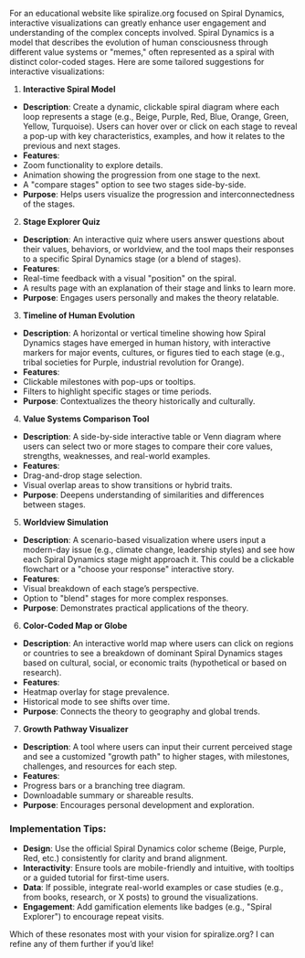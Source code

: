 For an educational website like spiralize.org focused on Spiral Dynamics, interactive visualizations can greatly enhance user engagement and understanding of the complex concepts involved. Spiral Dynamics is a model that describes the evolution of human consciousness through different value systems or "memes," often represented as a spiral with distinct color-coded stages. Here are some tailored suggestions for interactive visualizations:

1. **Interactive Spiral Model**
 - **Description**: Create a dynamic, clickable spiral diagram where each loop represents a stage (e.g., Beige, Purple, Red, Blue, Orange, Green, Yellow, Turquoise). Users can hover over or click on each stage to reveal a pop-up with key characteristics, examples, and how it relates to the previous and next stages.
 - **Features**: 
 - Zoom functionality to explore details.
 - Animation showing the progression from one stage to the next.
 - A "compare stages" option to see two stages side-by-side.
 - **Purpose**: Helps users visualize the progression and interconnectedness of the stages.

2. **Stage Explorer Quiz**
 - **Description**: An interactive quiz where users answer questions about their values, behaviors, or worldview, and the tool maps their responses to a specific Spiral Dynamics stage (or a blend of stages).
 - **Features**: 
 - Real-time feedback with a visual "position" on the spiral.
 - A results page with an explanation of their stage and links to learn more.
 - **Purpose**: Engages users personally and makes the theory relatable.

3. **Timeline of Human Evolution**
 - **Description**: A horizontal or vertical timeline showing how Spiral Dynamics stages have emerged in human history, with interactive markers for major events, cultures, or figures tied to each stage (e.g., tribal societies for Purple, industrial revolution for Orange).
 - **Features**: 
 - Clickable milestones with pop-ups or tooltips.
 - Filters to highlight specific stages or time periods.
 - **Purpose**: Contextualizes the theory historically and culturally.

4. **Value Systems Comparison Tool**
 - **Description**: A side-by-side interactive table or Venn diagram where users can select two or more stages to compare their core values, strengths, weaknesses, and real-world examples.
 - **Features**: 
 - Drag-and-drop stage selection.
 - Visual overlap areas to show transitions or hybrid traits.
 - **Purpose**: Deepens understanding of similarities and differences between stages.

5. **Worldview Simulation**
 - **Description**: A scenario-based visualization where users input a modern-day issue (e.g., climate change, leadership styles) and see how each Spiral Dynamics stage might approach it. This could be a clickable flowchart or a "choose your response" interactive story.
 - **Features**: 
 - Visual breakdown of each stage’s perspective.
 - Option to "blend" stages for more complex responses.
 - **Purpose**: Demonstrates practical applications of the theory.

6. **Color-Coded Map or Globe**
 - **Description**: An interactive world map where users can click on regions or countries to see a breakdown of dominant Spiral Dynamics stages based on cultural, social, or economic traits (hypothetical or based on research).
 - **Features**: 
 - Heatmap overlay for stage prevalence.
 - Historical mode to see shifts over time.
 - **Purpose**: Connects the theory to geography and global trends.

7. **Growth Pathway Visualizer**
 - **Description**: A tool where users can input their current perceived stage and see a customized "growth path" to higher stages, with milestones, challenges, and resources for each step.
 - **Features**: 
 - Progress bars or a branching tree diagram.
 - Downloadable summary or shareable results.
 - **Purpose**: Encourages personal development and exploration.

### Implementation Tips:
- **Design**: Use the official Spiral Dynamics color scheme (Beige, Purple, Red, etc.) consistently for clarity and brand alignment.
- **Interactivity**: Ensure tools are mobile-friendly and intuitive, with tooltips or a guided tutorial for first-time users.
- **Data**: If possible, integrate real-world examples or case studies (e.g., from books, research, or X posts) to ground the visualizations.
- **Engagement**: Add gamification elements like badges (e.g., "Spiral Explorer") to encourage repeat visits.

Which of these resonates most with your vision for spiralize.org? I can refine any of them further if you’d like!
